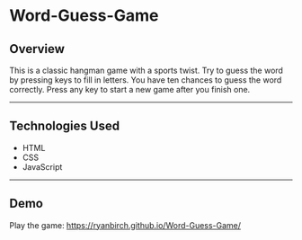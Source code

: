 # Word-Guess-Game

## Overview
This is a classic hangman game with a sports twist. Try to guess the word by pressing keys to fill
in letters. You have ten chances to guess the word correctly. Press any key to start a new game after you finish one.

---

## Technologies Used
* HTML
* CSS
* JavaScript

---

## Demo
Play the game: <https://ryanbirch.github.io/Word-Guess-Game/>
